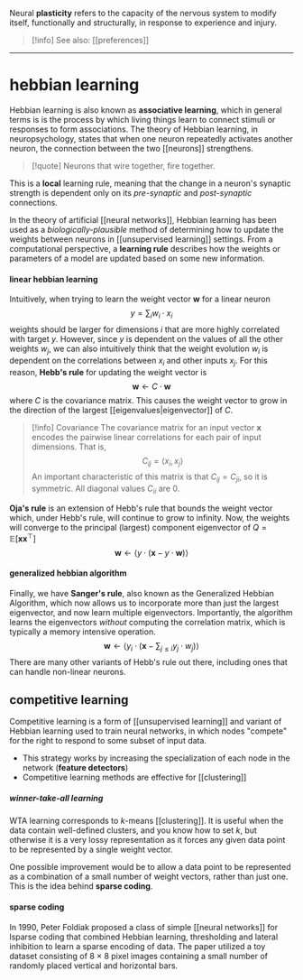 Neural **plasticity** refers to the capacity of the nervous system to modify itself, functionally and structurally, in response to experience and injury.

>[!info] See also: [[preferences]]

---
# hebbian learning
Hebbian learning is also known as **associative learning**, which in general terms is is the process by which living things learn to connect stimuli or responses to form associations. The theory of Hebbian learning, in neuropsychology, states that when one neuron repeatedly activates another neuron, the connection between the two [[neurons]] strengthens. 

>[!quote] Neurons that wire together, fire together.

This is a **local** learning rule, meaning that the change in a neuron's synaptic strength is dependent only on its *pre-synaptic* and *post-synaptic* connections.

In the theory of artificial [[neural networks]], Hebbian learning has been used as a *biologically-plausible* method of determining how to update the weights between neurons in [[unsupervised learning]] settings. From a computational perspective, a **learning rule** describes how the weights or parameters of a model are updated based on some new information.
#### linear hebbian learning
Intuitively, when trying to learn the weight vector $\textbf{w}$ for a linear neuron
$$y = \sum_i w_i \cdot x_i$$
weights should be larger for dimensions $i$ that are more highly correlated with target $y$. However, since $y$ is dependent on the values of all the other weights $w_j$, we can also intuitively think that the weight evolution $w_i$ is dependent on the correlations between $x_i$ and other inputs $x_j$. For this reason, **Hebb's rule** for updating the weight vector is 
$$\textbf{w} \leftarrow C \cdot \textbf{w}$$
where $C$ is the covariance matrix. This causes the weight vector to grow in the direction of the largest [[eigenvalues|eigenvector]] of $C$. 

>[!info] Covariance 
>The covariance matrix for an input vector $\textbf{x}$ encodes the pairwise linear correlations for each pair of input dimensions. That is, 
>$$C_{ij} = \langle x_i, x_j \rangle$$
>An important characteristic of this matrix is that $C_{ij} = C_{ji}$, so it is symmetric. All diagonal values $C_{ii}$ are $0$.

**Oja's rule** is an extension of Hebb's rule that bounds the weight vector which, under Hebb's rule, will continue to grow to infinity. Now, the weights will converge to the principal (largest) component eigenvector of $Q = \mathbb{E}[\textbf{xx}^{\top}]$ 
$$\textbf{w} \leftarrow \langle y \cdot (\textbf{x} - y \cdot  \textbf{w}) \rangle$$
#### generalized hebbian algorithm
Finally, we have **Sanger's rule**, also known as the Generalized Hebbian Algorithm, which now allows us to incorporate more than just the largest eigenvector, and now learn multiple eigenvectors. Importantly, the algorithm learns the eigenvectors *without* computing the correlation matrix, which is typically a memory intensive operation.
$$\textbf{w} \leftarrow \langle y_i \cdot (\textbf{x} - \sum_{j \le i} y_j \cdot w_j) \rangle$$
There are many other variants of Hebb's rule out there, including ones that can handle non-linear neurons.

## competitive learning
Competitive learning is a form of [[unsupervised learning]] and variant of Hebbian learning used to train neural networks, in which nodes "compete" for the right to respond to some subset of input data.
- This strategy works by increasing the specialization of each node in the network (**feature detectors**)
- Competitive learning methods are effective for [[clustering]]
##### winner-take-all learning
WTA learning corresponds to $k$-means [[clustering]]. It is useful when the data contain well-defined clusters, and you know how to set $k$, but otherwise it is a very lossy representation as it forces any given data point to be represented by a single weight vector. 

One possible improvement would be to allow a data point to be represented as a combination of a small number of weight vectors, rather than just one. This is the idea behind **sparse coding**.
#### sparse coding
In 1990, Peter Foldiak proposed a class of simple [[neural networks]] for lsparse coding that combined Hebbian learning, thresholding and lateral inhibition to learn a sparse encoding of data. The paper utilized a toy dataset consisting of 8 × 8 pixel images containing a small number of randomly placed vertical and horizontal bars.